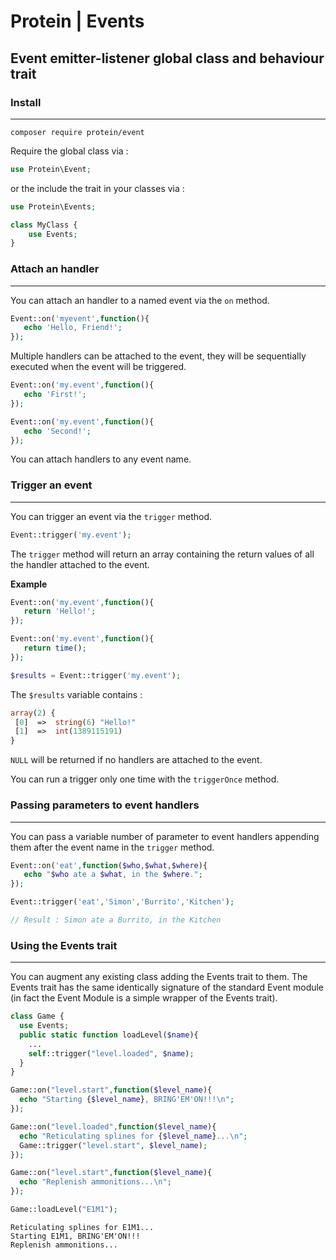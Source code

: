 # Protein | Events
## Event emitter-listener global class and behaviour trait

### Install
---

```
composer require protein/event
```

Require the global class via :

```php
use Protein\Event;
```

or the include the trait in your classes via :

```php
use Protein\Events;

class MyClass {
    use Events;
}
```


### Attach an handler
---

You can attach an handler to a named event via the `on` method.

```php
Event::on('myevent',function(){
   echo 'Hello, Friend!';
});
```

Multiple handlers can be attached to the event, they will be sequentially executed when the event will be triggered.

```php
Event::on('my.event',function(){
   echo 'First!';
});

Event::on('my.event',function(){
   echo 'Second!';
});
```
You can attach handlers to any event name.


### Trigger an event
---

You can trigger an event via the `trigger` method.

```php
Event::trigger('my.event');
```
The `trigger` method will return an array containing the return values of all the handler attached to the event.

**Example**

```php
Event::on('my.event',function(){
   return 'Hello!';
});

Event::on('my.event',function(){
   return time();
});

$results = Event::trigger('my.event');
```

The `$results` variable contains :

```php
array(2) {
 [0]  =>  string(6) "Hello!"
 [1]  =>  int(1389115191)
}
```

`NULL` will be returned if no handlers are attached to the event.

You can run a trigger only one time with the `triggerOnce` method.

### Passing parameters to event handlers
---

You can pass a variable number of parameter to event handlers appending them after the event name in the `trigger` method.

```php
Event::on('eat',function($who,$what,$where){
   echo "$who ate a $what, in the $where.";
});

Event::trigger('eat','Simon','Burrito','Kitchen');

// Result : Simon ate a Burrito, in the Kitchen
```

### Using the Events trait
---

You can augment any existing class adding the Events trait to them.
The Events trait has the same identically signature of the standard Event module (in fact the Event Module is a simple wrapper of the Events trait).

```php
class Game {
  use Events;
  public static function loadLevel($name){
    ...
    self::trigger("level.loaded", $name);
  }
}

Game::on("level.start",function($level_name){
  echo "Starting {$level_name}, BRING'EM'ON!!!\n";
});

Game::on("level.loaded",function($level_name){
  echo "Reticulating splines for {$level_name}...\n";
  Game::trigger("level.start", $level_name);
});

Game::on("level.start",function($level_name){
  echo "Replenish ammonitions...\n";
});

Game::loadLevel("E1M1");
```

```
Reticulating splines for E1M1...
Starting E1M1, BRING'EM'ON!!!
Replenish ammonitions...
```
